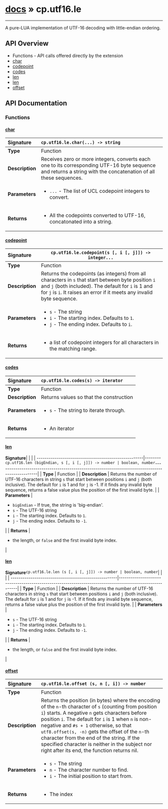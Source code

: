 # [docs](index.md) » cp.utf16.le
---

A pure-LUA implementation of UTF-16 decoding with little-endian ordering.

## API Overview
* Functions - API calls offered directly by the extension
 * [char](#char)
 * [codepoint](#codepoint)
 * [codes](#codes)
 * [len](#len)
 * [len](#len)
 * [offset](#offset)

## API Documentation

### Functions

#### [char](#char)
| <span style="float: left;">**Signature**</span> | <span style="float: left;">`cp.utf16.le.char(...) -> string` </span>                                                          |
| -----------------------------------------------------|---------------------------------------------------------------------------------------------------------|
| **Type**                                             | Function                                                                                         |
| **Description**                                      | Receives zero or more integers, converts each one to its corresponding UTF-16 byte sequence and returns a string with the concatenation of all these sequences.                                                                                         |
| **Parameters**                                       | <ul><li>`...`		- The list of UCL codepoint integers to convert.</li></ul> |
| **Returns**                                          | <ul><li>All the codepoints converted to UTF-16, concatonated into a string.</li></ul>          |

#### [codepoint](#codepoint)
| <span style="float: left;">**Signature**</span> | <span style="float: left;">`cp.utf16.le.codepoint(s [, i [, j]]) -> integer...` </span>                                                          |
| -----------------------------------------------------|---------------------------------------------------------------------------------------------------------|
| **Type**                                             | Function                                                                                         |
| **Description**                                      | Returns the codepoints (as integers) from all characters in `s` that start between byte position `i` and `j` (both included). The default for `i` is 1 and for `j` is `i`. It raises an error if it meets any invalid byte sequence.                                                                                         |
| **Parameters**                                       | <ul><li>`s`				- The string</li><li>`i`				- The starting index. Defaults to `1`.</li><li>`j`				- The ending index. Defaults to `i`.</li></ul> |
| **Returns**                                          | <ul><li>a list of codepoint integers for all characters in the matching range.</li></ul>          |

#### [codes](#codes)
| <span style="float: left;">**Signature**</span> | <span style="float: left;">`cp.utf16.le.codes(s) -> iterator` </span>                                                          |
| -----------------------------------------------------|---------------------------------------------------------------------------------------------------------|
| **Type**                                             | Function                                                                                         |
| **Description**                                      | Returns values so that the construction                                                                                         |
| **Parameters**                                       | <ul><li>`s`				- The string to iterate through.</li></ul> |
| **Returns**                                          | <ul><li>An iterator</li></ul>          |

#### [len](#len)
| <span style="float: left;">**Signature**</span> | <span style="float: left;">`cp.utf16.len (bigEndian, s [, i [, j]]) -> number | boolean, number` </span>                                                          |
| -----------------------------------------------------|---------------------------------------------------------------------------------------------------------|
| **Type**                                             | Function                                                                                         |
| **Description**                                      | Returns the number of UTF-16 characters in string `s` that start between positions `i` and `j` (both inclusive). The default for `i` is 1 and for `j` is -1. If it finds any invalid byte sequence, returns a false value plus the position of the first invalid byte.                                                                                         |
| **Parameters**                                       | <ul><li>`bigEndian`		- If true, the string is 'big-endian'.</li><li>`s`				- The UTF-16 string</li><li>`i`				- The starting index. Defaults to `1`.</li><li>`j`				- The ending index. Defaults to `-1`.</li></ul> |
| **Returns**                                          | <ul><li>the length, or `false` and the first invalid byte index.</li></ul>          |

#### [len](#len)
| <span style="float: left;">**Signature**</span> | <span style="float: left;">`cp.utf16.le.len (s [, i [, j]]) -> number | boolean, number` </span>                                                          |
| -----------------------------------------------------|---------------------------------------------------------------------------------------------------------|
| **Type**                                             | Function                                                                                         |
| **Description**                                      | Returns the number of UTF-16 characters in string `s` that start between positions `i` and `j` (both inclusive). The default for `i` is 1 and for `j` is -1. If it finds any invalid byte sequence, returns a false value plus the position of the first invalid byte.                                                                                         |
| **Parameters**                                       | <ul><li>`s`				- The UTF-16 string</li><li>`i`				- The starting index. Defaults to `1`.</li><li>`j`				- The ending index. Defaults to `-1`.</li></ul> |
| **Returns**                                          | <ul><li>the length, or `false` and the first invalid byte index.</li></ul>          |

#### [offset](#offset)
| <span style="float: left;">**Signature**</span> | <span style="float: left;">`cp.utf16.le.offset (s, n [, i]) -> number` </span>                                                          |
| -----------------------------------------------------|---------------------------------------------------------------------------------------------------------|
| **Type**                                             | Function                                                                                         |
| **Description**                                      | Returns the position (in bytes) where the encoding of the `n`-th character of `s` (counting from position `i`) starts. A negative `n` gets characters before position `i`. The default for `i` is 1 when `n` is non-negative and `#s + 1` otherwise, so that `utf8.offset(s, -n)` gets the offset of the `n`-th character from the end of the string. If the specified character is neither in the subject nor right after its end, the function returns nil.                                                                                         |
| **Parameters**                                       | <ul><li>`s`				- The string</li><li>`n`				- The character number to find.</li><li>`i`				- The initial position to start from.</li></ul> |
| **Returns**                                          | <ul><li>The index</li></ul>          |

